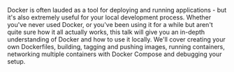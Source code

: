 Docker is often lauded as a tool for deploying and running applications - but it's also extremely useful for your local development process. Whether you've never used Docker, or you've been using it for a while but aren't quite sure how it all actually works, this talk will give you an in-depth understanding of Docker and how to use it locally. We'll cover creating your own Dockerfiles, building, tagging and pushing images, running containers, networking multiple containers with Docker Compose and debugging your setup.
